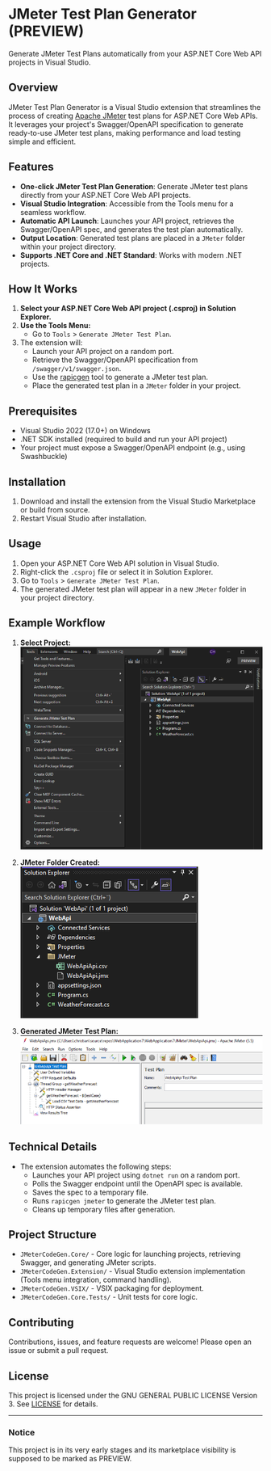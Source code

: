 # JMeter Test Plan Generator (PREVIEW)

Generate JMeter Test Plans automatically from your ASP.NET Core Web API projects in Visual Studio.

## Overview

JMeter Test Plan Generator is a Visual Studio extension that streamlines the process of creating [Apache JMeter](https://jmeter.apache.org/) test plans for ASP.NET Core Web APIs. It leverages your project's Swagger/OpenAPI specification to generate ready-to-use JMeter test plans, making performance and load testing simple and efficient.

## Features

- **One-click JMeter Test Plan Generation**: Generate JMeter test plans directly from your ASP.NET Core Web API projects.
- **Visual Studio Integration**: Accessible from the Tools menu for a seamless workflow.
- **Automatic API Launch**: Launches your API project, retrieves the Swagger/OpenAPI spec, and generates the test plan automatically.
- **Output Location**: Generated test plans are placed in a `JMeter` folder within your project directory.
- **Supports .NET Core and .NET Standard**: Works with modern .NET projects.

## How It Works

1. **Select your ASP.NET Core Web API project (.csproj) in Solution Explorer.**
2. **Use the Tools Menu:**
   - Go to `Tools` > `Generate JMeter Test Plan`.
3. The extension will:
   - Launch your API project on a random port.
   - Retrieve the Swagger/OpenAPI specification from `/swagger/v1/swagger.json`.
   - Use the [rapicgen](https://github.com/ChristianHelle/rapicgen) tool to generate a JMeter test plan.
   - Place the generated test plan in a `JMeter` folder in your project.

## Prerequisites

- Visual Studio 2022 (17.0+) on Windows
- .NET SDK installed (required to build and run your API project)
- Your project must expose a Swagger/OpenAPI endpoint (e.g., using Swashbuckle)

## Installation

1. Download and install the extension from the Visual Studio Marketplace or build from source.
2. Restart Visual Studio after installation.

## Usage

1. Open your ASP.NET Core Web API solution in Visual Studio.
2. Right-click the `.csproj` file or select it in Solution Explorer.
3. Go to `Tools` > `Generate JMeter Test Plan`.
4. The generated JMeter test plan will appear in a new `JMeter` folder in your project directory.

## Example Workflow

1. **Select Project:**
   ![](https://raw.githubusercontent.com/christianhelle/jmetercodegen/main/images/tools-menu.png)

2. **JMeter Folder Created:**
   ![](https://raw.githubusercontent.com/christianhelle/jmetercodegen/main/images/jmeter-in-project.png)

3. **Generated JMeter Test Plan:**
   ![](https://raw.githubusercontent.com/christianhelle/jmetercodegen/main/images/jmeter-test-plan.png)

## Technical Details

- The extension automates the following steps:
  - Launches your API project using `dotnet run` on a random port.
  - Polls the Swagger endpoint until the OpenAPI spec is available.
  - Saves the spec to a temporary file.
  - Runs `rapicgen jmeter` to generate the JMeter test plan.
  - Cleans up temporary files after generation.

## Project Structure

- `JMeterCodeGen.Core/` - Core logic for launching projects, retrieving Swagger, and generating JMeter scripts.
- `JMeterCodeGen.Extension/` - Visual Studio extension implementation (Tools menu integration, command handling).
- `JMeterCodeGen.VSIX/` - VSIX packaging for deployment.
- `JMeterCodeGen.Core.Tests/` - Unit tests for core logic.

## Contributing

Contributions, issues, and feature requests are welcome! Please open an issue or submit a pull request.

## License

This project is licensed under the GNU GENERAL PUBLIC LICENSE Version 3. See [LICENSE](../LICENSE) for details.

---

### Notice
This project is in its very early stages and its marketplace visibility is supposed to be marked as PREVIEW.